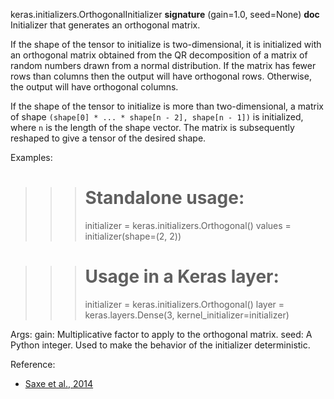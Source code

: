 keras.initializers.OrthogonalInitializer
__signature__
(gain=1.0, seed=None)
__doc__
Initializer that generates an orthogonal matrix.

If the shape of the tensor to initialize is two-dimensional, it is
initialized with an orthogonal matrix obtained from the QR decomposition of
a matrix of random numbers drawn from a normal distribution. If the matrix
has fewer rows than columns then the output will have orthogonal rows.
Otherwise, the output will have orthogonal columns.

If the shape of the tensor to initialize is more than two-dimensional,
a matrix of shape `(shape[0] * ... * shape[n - 2], shape[n - 1])`
is initialized, where `n` is the length of the shape vector.
The matrix is subsequently reshaped to give a tensor of the desired shape.

Examples:

>>> # Standalone usage:
>>> initializer = keras.initializers.Orthogonal()
>>> values = initializer(shape=(2, 2))

>>> # Usage in a Keras layer:
>>> initializer = keras.initializers.Orthogonal()
>>> layer = keras.layers.Dense(3, kernel_initializer=initializer)

Args:
    gain: Multiplicative factor to apply to the orthogonal matrix.
    seed: A Python integer. Used to make the behavior of the initializer
        deterministic.

Reference:

- [Saxe et al., 2014](https://openreview.net/forum?id=_wzZwKpTDF_9C)
